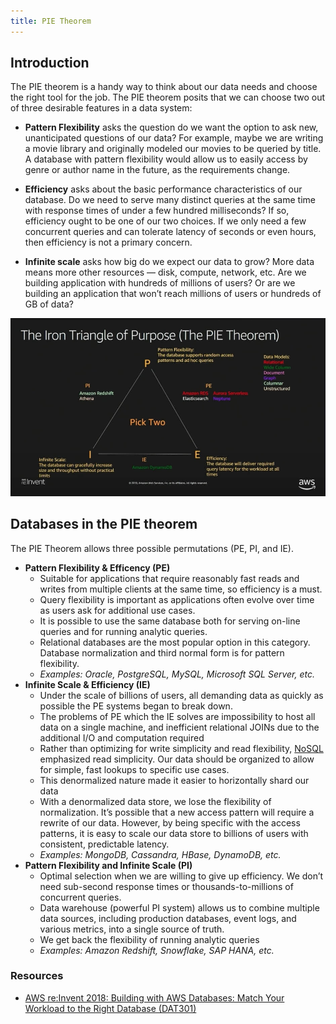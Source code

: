 ```yaml
---
title: PIE Theorem
---
```


## Introduction

The PIE theorem is a handy way to think about our data needs and choose the right tool for the job. The PIE theorem posits that we can choose two out of three desirable features in a data system:

- **Pattern Flexibility** asks the question do we want the option to ask new, unanticipated questions of our data? For example, maybe we are writing a movie library and originally modeled our movies to be queried by title. A database with pattern flexibility would allow us to easily access by genre or author name in the future, as the requirements change.

- **Efficiency** asks about the basic performance characteristics of our database. Do we need to serve many distinct queries at the same time with response times of under a few hundred milliseconds? If so, efficiency ought to be one of our two choices. If we only need a few concurrent queries and can tolerate latency of seconds or even hours, then efficiency is not a primary concern.

- **Infinite scale** asks how big do we expect our data to grow? More data means more other resources — disk, compute, network, etc. Are we building application with hundreds of millions of users? Or are we building an application that won’t reach millions of users or hundreds of GB of data?

<div class="text--center">

![PIE theorem diagram](./pie-theorem.jpg "The PIE theorem posits that we can choose two out of three desirable features in a data system")

</div>

## Databases in the PIE theorem

The PIE Theorem allows three possible permutations (PE, PI, and IE).

- **Pattern Flexibility & Efficency (PE)**
  - Suitable for applications that require reasonably fast reads and writes from multiple clients at the same time, so efficiency is a must.
  - Query flexibility is important as applications often evolve over time as users ask for additional use cases.
  - It is possible to use the same database both for serving on-line queries and for running analytic queries.
  - Relational databases are the most popular option in this category. Database normalization and third normal form is for pattern flexibility.
  - _Examples: Oracle, PostgreSQL, MySQL, Microsoft SQL Server, etc._
- **Infinite Scale & Efficiency (IE)**
  - Under the scale of billions of users, all demanding data as quickly as possible the PE systems began to break down.
  - The problems of PE which the IE solves are impossibility to host all data on a single machine, and inefficient relational JOINs due to the additional I/O and computation required
  - Rather than optimizing for write simplicity and read flexibility, [NoSQL](../NoSQL/NoSQL.md) emphasized read simplicity. Our data should be organized to allow for simple, fast lookups to specific use cases.
  - This denormalized nature made it easier to horizontally shard our data
  - With a denormalized data store, we lose the flexibility of normalization. It’s possible that a new access pattern will require a rewrite of our data. However, by being specific with the access patterns, it is easy to scale our data store to billions of users with consistent, predictable latency.
  - _Examples: MongoDB, Cassandra, HBase, DynamoDB, etc._
- **Pattern Flexibility and Infinite Scale (PI)**
  - Optimal selection when we are willing to give up efficiency. We don’t need sub-second response times or thousands-to-millions of concurrent queries.
  - Data warehouse (powerful PI system) allows us to combine multiple data sources, including production databases, event logs, and various metrics, into a single source of truth.
  - We get back the flexibility of running analytic queries
  - _Examples: Amazon Redshift, Snowflake, SAP HANA, etc._

### Resources

- [AWS re:Invent 2018: Building with AWS Databases: Match Your Workload to the Right Database (DAT301)](https://www.youtube.com/watch?v=hwnNbLXN4vA)
